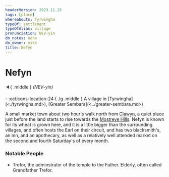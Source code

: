```yaml
---
headerVersion: 2023.11.25
tags: [place]
whereabouts: Tyrwingha
typeOf: settlement
typeOfAlias: village
pronunciation: NEV-yin
dm_notes: none
dm_owner: mike
title: Nefyn
---
```

# Nefyn
:speaker:{ .middle } *(NEV-yin)*  
<div class="grid cards ext-narrow-margin ext-one-column" markdown>
-    :octicons-location-24:{ .lg .middle } A village in [Tyrwingha](<./tyrwingha.md>), [Greater Sembara](<../greater-sembara.md>)  
</div>


A small market town about two hour's walk north from [Clawyn](<./clawyn.md>), a quiet place just before the land starts to rise towards the [Mostreve Hills](<../mostreve-hills.md>). Nefyn is known for its wheat is grown here, and it is a little bigger than the surrounding villages, and often hosts the Earl on their circuit, and has two blacksmith's, an inn, and an apothecary, as well as a relatively well attended market on the second and fourth Saturday's of every month.
### Notable People
* Trefor, the adminstrator of the temple to the Father. Elderly, often called Grandfather Trefor.


